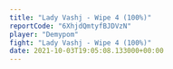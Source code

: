 ```yaml
---
title: "Lady Vashj - Wipe 4 (100%)"
reportCode: "6XhjdQmtyfBJDVzN"
player: "Demypom"
fight: "Lady Vashj - Wipe 4 (100%)"
date: 2021-10-03T19:05:08.133000+00:00
---
```

